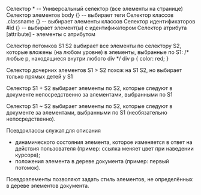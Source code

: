 Селектор * -- Универсальный селектор (все элементы на странице)
Селектор элементов body {} -- выбирает теги
Селектор классов .classname {} -- выбирает элементы классов
Селектор идентификаторов #id {} -- выбирает элемент(ы) с идентификатором
Селектор атрибута [attribute] - элементы с атрибутом

Селектор потомков S1 S2 выбирает все элементы по селектору S2, которые вложены (на любом уровне) в элементы, выбранные по S1:
/* любые p, находящиеся внутри любого div */
div p { color: red; }

Селектор дочерних элементов S1 > S2 похож на S1 S2, но выбирает только прямых детей у S1

Селектор S1 + S2 выбирает элементы по S2, которые следуют в документе непосредственно за элементами, выбранными по S1

Селектор S1 ~ S2 выбирает элементы по S2, которые следуют в документе за элементами, выбранными по S1 (необязательно непосредственно).

Псевдоклассы служат для описания
- динамического состояния элемента, которое изменяется в ответ на действия пользователя (пример: ссылка меняет цвет при наведении курсора);
- положения элемента в дереве документа (пример: первый потомок). 

Псевдоэлементы позволяют задать стиль элементов, не определённых в дереве элементов документа.



